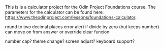 This is is a calculator project for the Odin Project Foundations course. The parameters for the calculator can be found here: https://www.theodinproject.com/lessons/foundations-calculator.

round to two decimal places
error alert if divide by zero (but keeps number)
can move on from answer or override
clear funcion

number cap?
theme change?
screen adjust?
keyboard support?